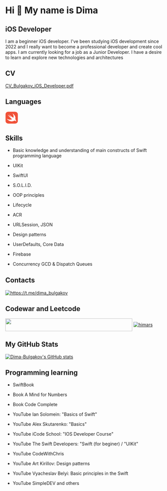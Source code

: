 Hi 👋 My name is Dima 
=====================  
iOS Developer 
-------------  
I am a beginner iOS developer. I've been studying iOS development since 2022 and I really want to become a professional developer and create cool apps. I am currently looking for a job as a Junior Developer. I have a desire to learn and explore new technologies and architectures

## CV
[CV_Bulgakov_iOS_Developer.pdf](https://github.com/Dima-Bulgakov/Dima-Bulgakov/blob/3e85b6e47ab7d1cfb7b776b9b37ec78a8f1b6554/CV_iOS_Developer_Bulgakov.pdf)


## Languages <!-- and Tools -->
<a href="https://developer.apple.com/swift/" target="_blank" rel="noreferrer"> <img src="https://raw.githubusercontent.com/devicons/devicon/master/icons/swift/swift-original.svg" alt="swift" width="40" height="40"/> </a> </p>
<p align="left">  
 
 
## Skills

- Basic knowledge and understanding of main constructs of Swift programming language

- UIKit

- SwiftUI

- S.O.L.I.D.

- OOP principles
 
- Lifecycle
 
- ACR
 
- URLSession, JSON
 
- Design patterns
 
- UserDefaults, Core Data
 
- Firebase

- Concurrency GCD & Dispatch Queues


## Contacts
<a align="left">
<a href="https://t.me/dima_bulgakov" target="blank"><img align="center" src="https://user-images.githubusercontent.com/49933115/139837223-bf23d3a9-4638-4e17-994a-ac8678d5f517.png" alt="https://t.me/dima_bulgakov" height="40" width="40" /></a>
  
 
## Codewar and Leetcode
 
<a align="left">
<a href="https://www.codewars.com/users/Дима-Булгаков" target="blank"><img align="center" src="https://www.codewars.com/users/%D0%94%D0%B8%D0%BC%D0%B0-%D0%91%D1%83%D0%BB%D0%B3%D0%B0%D0%BA%D0%BE%D0%B2/badges/large"  height="40" width="400" /></a>
<a href="https://www.leetcode.com/himars" target="blank"><img align="center" src="https://raw.githubusercontent.com/rahuldkjain/github-profile-readme-generator/master/src/images/icons/Social/leet-code.svg" alt="himars" height="40" width="40" /></a>
</p>


## My GitHub Stats

<a href="http://www.github.com/Dima-Bulgakov"><img src="https://github-readme-stats.vercel.app/api?username=Dima-Bulgakov&show_icons=true&hide=&count_private=true&title_color=ffffff&text_color=ffffff&icon_color=22c55e&bg_color=000000&hide_border=true&show_icons=true" alt="Dima-Bulgakov's GitHub stats" /></a>

 
 ## Programming learning

- SwiftBook
 
- Book A Mind for Numbers
 
- Book Code Complete

- YouT﻿ube Ian Solomein: "Basics of Swift"

- YouT﻿ube Alex Skutarenko: "Basics"

- YouT﻿ube iCode School: "IOS Developer Course"

- YouT﻿ube The Swift Developers: "Swift (for beginer) / "UIKit"
 
- YouT﻿ube CodeWithChris
 
- YouT﻿ube Art Kirillov: Design patterns 
 
- YouTube Vyacheslav Belyi: Basic principles in the Swift 
 
- YouT﻿ube SimpleDEV and others
 
